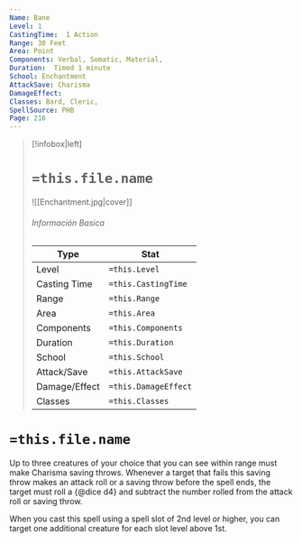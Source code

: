 ```yaml
---
Name: Bane
Level: 1
CastingTime:  1 Action 
Range: 30 Feet
Area: Point
Components: Verbal, Somatic, Material, 
Duration:  Timed 1 minute
School: Enchantment
AttackSave: Charisma
DamageEffect: 
Classes: Bard, Cleric, 
SpellSource: PHB
Page: 216
---
```


>[!infobox|left]
># `=this.file.name`
>![[Enchantment.jpg|cover]]
> ###### Información Basica
> Type |  Stat |
> ---|---|
> Level | `=this.Level` |
> Casting Time | `=this.CastingTime` |
> Range | `=this.Range` |
> Area | `=this.Area` |
> Components | `=this.Components` |
> Duration | `=this.Duration` |
> School | `=this.School` |
> Attack/Save | `=this.AttackSave` |
> Damage/Effect | `=this.DamageEffect` |
> Classes | `=this.Classes` |

# `=this.file.name`
Up to three creatures of your choice that you can see within range must make Charisma saving throws. Whenever a target that fails this saving throw makes an attack roll or a saving throw before the spell ends, the target must roll a {@dice d4} and subtract the number rolled from the attack roll or saving throw.



 


When you cast this spell using a spell slot of 2nd level or higher, you can target one additional creature for each slot level above 1st. 